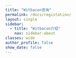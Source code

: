 ```yaml
---
title: "Witbacon咨询"
permalink: /docs/registation/
layout: single
sidebar:
  - title: "Witbacon介绍"
    nav: sidebar-about
classes: wide
author_profile: false
show_date: false
---
```


<script src="/reading/assets/js/plugins/mikecrm.js"></script>

